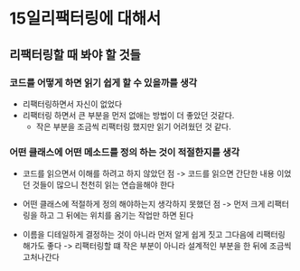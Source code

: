 # 15일리팩터링에 대해서

## 리팩터링할 때 봐야 할 것들

### 코드를 어떻게 하면 읽기 쉽게 할 수 있을까를 생각

- 리팩터링하면서 자신이 없었다
- 리팩터링 하면서 큰 부분을 먼저 없애는 방법이 더 좋았던 것같다.
  - 작은 부분을 조금씩 리팩터링 했지만 읽기 어려웠던 것 같다.

### 어떤 클래스에 어떤 메소드를 정의 하는 것이 적절한지를 생각

- 코드를 읽으면서 이해를 하려고 하지 않았던 점
  -> 코드를 읽으면 간단한 내용 이었던 것들이 많으니 천천히 읽는 연습을해야 한다

- 어떤 클래스에 적절하게 정의 해야하는지 생각하지 못했던 점
  -> 먼저 크게 리팩터링을 하고 그 뒤에는 위치를 옴기는 작업만 하면 된다

- 이름을 디테일하게 결정하는 것이 아니라 먼저 알게 쉽게 짓고 그다음에 리팩터링 해가도 좋다
  -> 리팩터링할 떄 작은 부분이 아니라 설계적인 부분을 한 뒤에 조금씩 고처나간다


